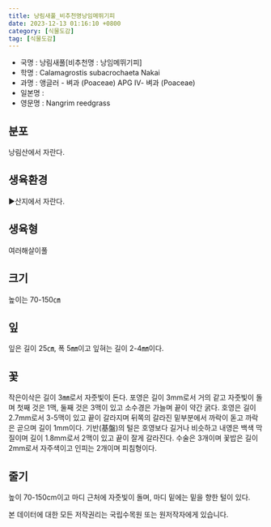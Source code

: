 ```yaml
---
title: 낭림새풀_비추천명낭임메뛰기피
date: 2023-12-13 01:16:10 +0800
category: [식물도감]
tag: [식물도감]
---
```




- 국명 : 낭림새풀[비추천명 : 낭임메뛰기피]
- 학명 : Calamagrostis subacrochaeta Nakai
- 과명 : 앵글러 - 벼과 (Poaceae) APG Ⅳ- 벼과 (Poaceae)
- 일본명 : 
- 영문명 : Nangrim reedgrass


## 분포
낭림산에서 자란다.
## 생육환경
▶산지에서 자란다.
## 생육형
여러해살이풀
## 크기
높이는 70-150㎝
## 잎
잎은 길이 25㎝, 폭 5㎜이고 잎혀는 길이 2-4㎜이다.
## 꽃
작은이삭은 길이 3㎜로서 자줏빛이 돈다. 포영은 길이 3mm로서 거의 같고 자줏빛이 돌며 첫째 것은 1맥, 둘째 것은 3맥이 있고 소수경은 가늘며 끝이 약간 굵다. 호영은 길이 2.7mm로서 3-5맥이 있고 끝이 갈라지며 뒤쪽의 갈라진 밑부분에서 까락이 돋고 까락은 곧으며 길이 1mm이다. 기반(基盤)의 털은 호영보다 길거나 비슷하고 내영은 백색 막질이며 길이 1.8mm로서 2맥이 있고 끝이 잘게 갈라진다. 수술은 3개이며 꽃밥은 길이 2mm로서 자주색이고 인피는 2개이며 피침형이다.
## 줄기
높이 70-150cm이고 마디 근처에 자줏빛이 돌며, 마디 밑에는 밑을 향한 털이 있다.






본 데이터에 대한 모든 저작권리는 국립수목원 또는 원저작자에게 있습니다.
